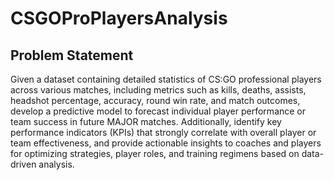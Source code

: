 # CSGOProPlayersAnalysis

Problem Statement
---------------------------
Given a dataset containing detailed statistics of CS:GO professional players across various matches, including metrics such as kills, deaths, assists, headshot percentage, accuracy, round win rate, and match outcomes, develop a predictive model to forecast individual player performance or team success in future MAJOR matches. Additionally, identify key performance indicators (KPIs) that strongly correlate with overall player or team effectiveness, and provide actionable insights to coaches and players for optimizing strategies, player roles, and training regimens based on data-driven analysis.
